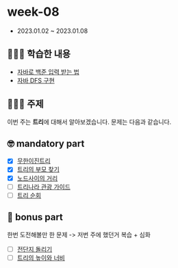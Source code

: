# week-08

-   2023.01.02 ~ 2023.01.08

## 🧑🏻‍💻 학습한 내용

- [자바로 백준 입력 받는 법](https://ejaee.github.io/Java-BOJ-input/)
- [자바 DFS 구현]()

## 🧑🏻‍💻 주제

이번 주는 **트리**에 대해서 알아보겠습니다.
문제는 다음과 같습니다.

## 🤓 mandatory part

-   [x] [무한이진트리](https://www.acmicpc.net/problem/2078)
-   [x] [트리의 부모 찾기](https://www.acmicpc.net/problem/11725)
-   [x] [노드사이의 거리](https://www.acmicpc.net/problem/1240)
-   [ ] [트리나라 관광 가이드](https://www.acmicpc.net/problem/15805)
-   [ ] [트리 순회](https://www.acmicpc.net/problem/22856)

## 🧐 bonus part

한번 도전해볼만 한 문제 -> 저번 주에 했던거 복습 + 심화

-   [ ] [전단지 돌리기](https://www.acmicpc.net/problem/19542)
-   [ ] [트리의 높이와 너비](https://www.acmicpc.net/problem/2250)
